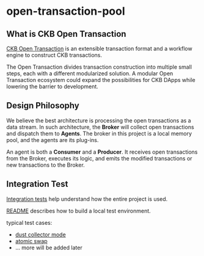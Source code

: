 # open-transaction-pool

## What is CKB Open Transaction

[CKB Open Transaction](https://github.com/nervosnetwork/rfcs/pull/406) is an extensible transaction format and a workflow engine to construct CKB transactions.

The Open Transaction divides transaction construction into multiple small steps, each with a different modularized solution. A modular Open Transaction ecosystem could expand the possibilities for CKB DApps while lowering the barrier to development.

## Design Philosophy

We believe the best architecture is processing the open transactions as a data stream. In such architecture, the **Broker** will collect open transactions and dispatch them to **Agents**. The broker in this project is a local memory pool, and the agents are its plug-ins.

An agent is both a **Consumer** and a **Producer**. It receives open transactions from the Broker, executes its logic, and emits the modified transactions or new transactions to the Broker.

## Integration Test

[Integration tests](./integration-test/) help understand how the entire project is used.

[README](./integration-test/README.md) describes how to build a local test environment.

typical test cases: 

- [dust collector mode](./integration-test/src/tests/payment/dust_collector.rs#L29)
- [atomic swap](./integration-test/src/tests/swap/atomic_swap.rs#L41)
- ... more will be added later
